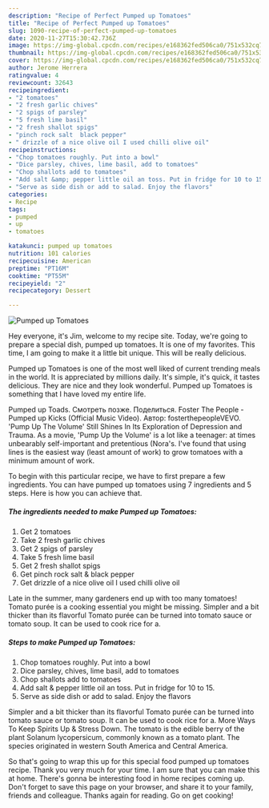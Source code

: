 ```yaml
---
description: "Recipe of Perfect Pumped up Tomatoes"
title: "Recipe of Perfect Pumped up Tomatoes"
slug: 1090-recipe-of-perfect-pumped-up-tomatoes
date: 2020-11-27T15:30:42.736Z
image: https://img-global.cpcdn.com/recipes/e168362fed506ca0/751x532cq70/pumped-up-tomatoes-recipe-main-photo.jpg
thumbnail: https://img-global.cpcdn.com/recipes/e168362fed506ca0/751x532cq70/pumped-up-tomatoes-recipe-main-photo.jpg
cover: https://img-global.cpcdn.com/recipes/e168362fed506ca0/751x532cq70/pumped-up-tomatoes-recipe-main-photo.jpg
author: Jerome Herrera
ratingvalue: 4
reviewcount: 32643
recipeingredient:
- "2 tomatoes"
- "2 fresh garlic chives"
- "2 spigs of parsley"
- "5 fresh lime basil"
- "2 fresh shallot spigs"
- "pinch rock salt  black pepper"
- " drizzle of a nice olive oil I used chilli olive oil"
recipeinstructions:
- "Chop tomatoes roughly. Put into a bowl"
- "Dice parsley, chives, lime basil, add to tomatoes"
- "Chop shallots add to tomatoes"
- "Add salt &amp; pepper little oil an toss. Put in fridge for 10 to 15."
- "Serve as side dish or add to salad. Enjoy the flavors"
categories:
- Recipe
tags:
- pumped
- up
- tomatoes

katakunci: pumped up tomatoes 
nutrition: 101 calories
recipecuisine: American
preptime: "PT16M"
cooktime: "PT55M"
recipeyield: "2"
recipecategory: Dessert

---
```



![Pumped up Tomatoes](https://img-global.cpcdn.com/recipes/e168362fed506ca0/751x532cq70/pumped-up-tomatoes-recipe-main-photo.jpg)

Hey everyone, it's Jim, welcome to my recipe site. Today, we're going to prepare a special dish, pumped up tomatoes. It is one of my favorites. This time, I am going to make it a little bit unique. This will be really delicious.

Pumped up Tomatoes is one of the most well liked of current trending meals in the world. It is appreciated by millions daily. It's simple, it's quick, it tastes delicious. They are nice and they look wonderful. Pumped up Tomatoes is something that I have loved my entire life.

Pumped up Toads. Смотреть позже. Поделиться. Foster The People - Pumped up Kicks (Official Music Video). Автор: fosterthepeopleVEVO. &#39;Pump Up The Volume&#39; Still Shines In Its Exploration of Depression and Trauma. As a movie, &#39;Pump Up the Volume&#39; is a lot like a teenager: at times unbearably self-important and pretentious (Nora&#39;s. I&#39;ve found that using lines is the easiest way (least amount of work) to grow tomatoes with a minimum amount of work.


To begin with this particular recipe, we have to first prepare a few ingredients. You can have pumped up tomatoes using 7 ingredients and 5 steps. Here is how you can achieve that.

<!--inarticleads1-->

##### The ingredients needed to make Pumped up Tomatoes:

1. Get 2 tomatoes
1. Take 2 fresh garlic chives
1. Get 2 spigs of parsley
1. Take 5 fresh lime basil
1. Get 2 fresh shallot spigs
1. Get pinch rock salt &amp; black pepper
1. Get  drizzle of a nice olive oil I used chilli olive oil


Late in the summer, many gardeners end up with too many tomatoes! Tomato purée is a cooking essential you might be missing. Simpler and a bit thicker than its flavorful Tomato purée can be turned into tomato sauce or tomato soup. It can be used to cook rice for a. 

<!--inarticleads2-->

##### Steps to make Pumped up Tomatoes:

1. Chop tomatoes roughly. Put into a bowl
1. Dice parsley, chives, lime basil, add to tomatoes
1. Chop shallots add to tomatoes
1. Add salt &amp; pepper little oil an toss. Put in fridge for 10 to 15.
1. Serve as side dish or add to salad. Enjoy the flavors


Simpler and a bit thicker than its flavorful Tomato purée can be turned into tomato sauce or tomato soup. It can be used to cook rice for a. More Ways To Keep Spirits Up &amp; Stress Down. The tomato is the edible berry of the plant Solanum lycopersicum, commonly known as a tomato plant. The species originated in western South America and Central America. 

So that's going to wrap this up for this special food pumped up tomatoes recipe. Thank you very much for your time. I am sure that you can make this at home. There's gonna be interesting food in home recipes coming up. Don't forget to save this page on your browser, and share it to your family, friends and colleague. Thanks again for reading. Go on get cooking!
